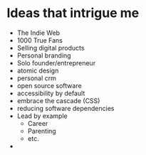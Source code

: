 # Ideas that intrigue me

- The Indie Web
- 1000 True Fans
- Selling digital products
- Personal branding
- Solo founder/entrepreneur
- atomic design
- personal crm
- open source software
- accessibility by default
- embrace the cascade (CSS)
- reducing software dependencies
- Lead by example
  - Career
  - Parenting
  - etc.
- 
